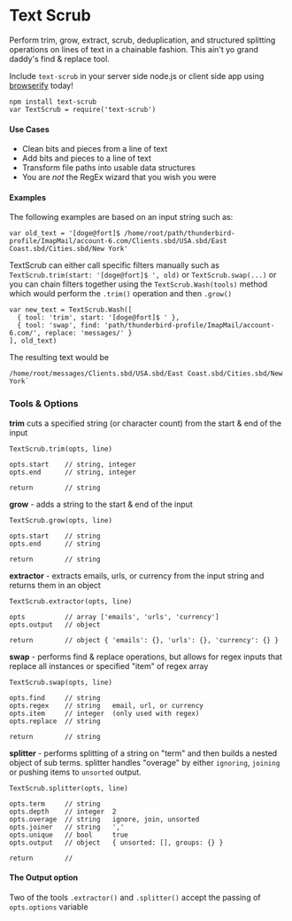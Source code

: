 Text Scrub
==========

Perform trim, grow, extract, scrub, deduplication, and structured splitting operations on lines of text in a chainable fashion. This ain't yo grand daddy's find & replace tool.

Include `text-scrub` in your server side node.js or client side app using [browserify](https://www.npmjs.com/package/browserify) today!

```
npm install text-scrub
var TextScrub = require('text-scrub')
```

#### Use Cases

- Clean bits and pieces from a line of text
- Add bits and pieces to a line of text
- Transform file paths into usable data structures
- You are *not* the RegEx wizard that you wish you were

#### Examples

The following examples are based on an input string such as:

```
var old_text = '[doge@fort]$ /home/root/path/thunderbird-profile/ImapMail/account-6.com/Clients.sbd/USA.sbd/East Coast.sbd/Cities.sbd/New York'
```

TextScrub can either call specific filters manually such as `TextScrub.trim(start: '[doge@fort]$ ', old)` or `TextScrub.swap(...)` or you can chain filters together using the `TextScrub.Wash(tools)` method which would perform the `.trim()` operation and then `.grow()`

```
var new_text = TextScrub.Wash([
  { tool: 'trim', start: '[doge@fort]$ ' },
  { tool: 'swap', find: 'path/thunderbird-profile/ImapMail/account-6.com/', replace: 'messages/' }
], old_text)
```

The resulting text would be

```
/home/root/messages/Clients.sbd/USA.sbd/East Coast.sbd/Cities.sbd/New York`
```

### Tools & Options

**trim** cuts a specified string (or character count) from the start & end of the input

```
TextScrub.trim(opts, line)

opts.start    // string, integer
opts.end      // string, integer

return        // string
```

**grow** - adds a string to the start & end of the input

```
TextScrub.grow(opts, line)

opts.start    // string
opts.end      // string

return        // string
```

**extractor** - extracts emails, urls, or currency from the input string and returns them in an object

```
TextScrub.extractor(opts, line)

opts          // array ['emails', 'urls', 'currency']
opts.output   // object

return        // object { 'emails': {}, 'urls': {}, 'currency': {} }
```

**swap** - performs find & replace operations, but allows for regex inputs that replace all instances or specified "item" of regex array

```
TextScrub.swap(opts, line)

opts.find     // string
opts.regex    // string   email, url, or currency
opts.item     // integer  (only used with regex)
opts.replace  // string

return        // string
```

**splitter** - performs splitting of a string on "term" and then builds a nested object of sub terms. splitter handles "overage" by either `ignoring`, `joining` or pushing items to `unsorted` output.

```
TextScrub.splitter(opts, line)

opts.term     // string
opts.depth    // integer  2
opts.overage  // string   ignore, join, unsorted
opts.joiner   // string   ','
opts.unique   // bool     true
opts.output   // object   { unsorted: [], groups: {} }

return        //
```

#### The Output option

Two of the tools `.extractor()` and `.splitter()` accept the passing of `opts.options` variable
